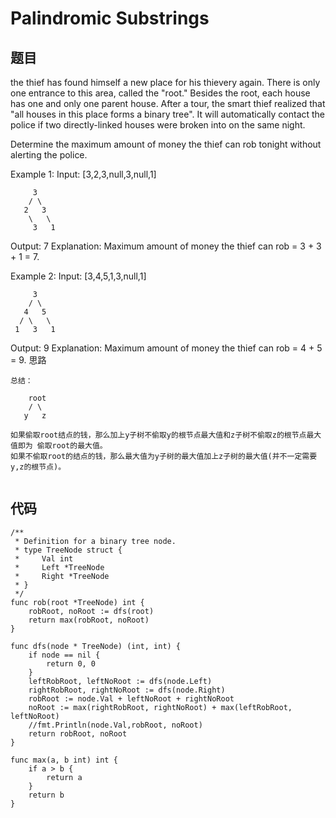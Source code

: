 # Palindromic Substrings


## 题目

the thief has found himself a new place for his thievery again. There is only one entrance to this area, called the "root." Besides the root, each house has one and only one parent house. After a tour, the smart thief realized that "all houses in this place forms a binary tree". It will automatically contact the police if two directly-linked houses were broken into on the same night.

Determine the maximum amount of money the thief can rob tonight without alerting the police.

Example 1:
Input: [3,2,3,null,3,null,1]
```
     3
    / \
   2   3
    \   \ 
     3   1
```
Output: 7 
Explanation: Maximum amount of money the thief can rob = 3 + 3 + 1 = 7.

Example 2:
Input: [3,4,5,1,3,null,1]
```
     3
    / \
   4   5
  / \   \ 
 1   3   1
```
Output: 9
Explanation: Maximum amount of money the thief can rob = 4 + 5 = 9. 思路

```
总结：
	
    root
    / \
   y   z

如果偷取root结点的钱，那么加上y子树不偷取y的根节点最大值和z子树不偷取z的根节点最大值即为 偷取root的最大值。
如果不偷取root的结点的钱，那么最大值为y子树的最大值加上z子树的最大值(并不一定需要y,z的根节点)。


```


## 代码


```golang
/**
 * Definition for a binary tree node.
 * type TreeNode struct {
 *     Val int
 *     Left *TreeNode
 *     Right *TreeNode
 * }
 */
func rob(root *TreeNode) int {
    robRoot, noRoot := dfs(root)
    return max(robRoot, noRoot)
}

func dfs(node * TreeNode) (int, int) {
    if node == nil {
        return 0, 0   
    }
    leftRobRoot, leftNoRoot := dfs(node.Left)
    rightRobRoot, rightNoRoot := dfs(node.Right)
    robRoot := node.Val + leftNoRoot + rightNoRoot
    noRoot := max(rightRobRoot, rightNoRoot) + max(leftRobRoot, leftNoRoot)
    //fmt.Println(node.Val,robRoot, noRoot)
    return robRoot, noRoot
}

func max(a, b int) int {
    if a > b {
        return a
    }
    return b
}

```

